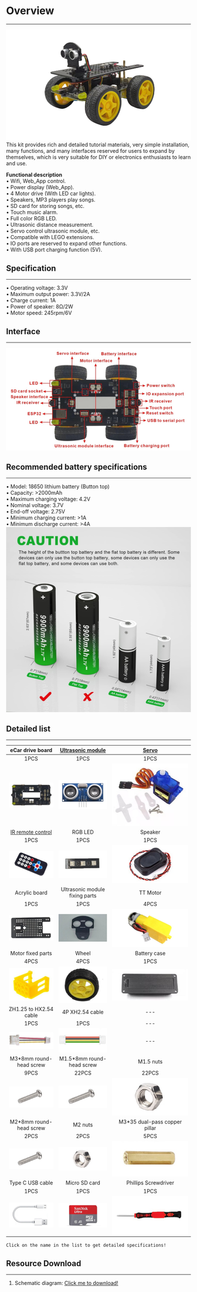 # Overview    
----------
![Img](../_static/overview/img/0img.png)    
This kit provides rich and detailed tutorial materials, very simple installation, many functions, and many interfaces reserved for users to expand by themselves, which is very suitable for DIY or electronics enthusiasts to learn and use.             

**Functional description**      
• Wifi, Web_App control.      
• Power display (Web_App).    
• 4 Motor drive (With LED car lights).           
• Speakers, MP3 players play songs.            
• SD card for storing songs, etc.          
• Touch music alarm.             
• Full color RGB LED.    
• Ultrasonic distance measurement.     
• Servo control ultrasonic module, etc.    
• Compatible with LEGO extensions.     
• IO ports are reserved to expand other functions.           
• With USB port charging function (5V).        

## Specification    
----------------
• Operating voltage: 3.3V   
• Maximum output power: 3.3V/2A  
• Charge current: 1A   
• Power of speaker: 8Ω/2W      
• Motor speed: 245rpm/6V     

## Interface   
------------
![img](../_static/overview/img/22img.jpg)

## Recommended battery specifications      
-------------------------------------
• Model: 18650 lithium battery (Button top)    
• Capacity: >2000mAh    
• Maximum charging voltage: 4.2V    
• Nominal voltage: 3.7V   
• End-off voltage: 2.75V    
• Minimum charging current: >1A     
• Minimum discharge current: >4A   
![img](../_static/overview/img/21img.jpg)      

## Detailed list                
----------------
| eCar drive board | <a href="https://docs.mosiwi.com/en/latest/outsourcing/O1M0000_ultrasonic_module/O1M0000_ultrasonic_module.html" target="_blank">Ultrasonic module</a> | <a href="https://docs.mosiwi.com/en/latest/outsourcing/sg90_servo/sg90_servo.html" target="_blank">Servo</a> |     
| :--: | :--: | :--: |    
| 1PCS | 1PCS | 1PCS |    
| ![Img](../_static/overview/img/1img.jpg) | ![Img](../_static/overview/img/2img.jpg) | ![Img](../_static/overview/img/3img.jpg) |  
| <a href="https://docs.mosiwi.com/en/latest/outsourcing/nec_ir_remote_control/nec_ir_remote_control.html" target="_blank">IR remote control</a> | RGB LED | Speaker |      
| 1PCS | 1PCS | 1PCS |    
| ![Img](../_static/overview/img/4img.jpg) | ![Img](../_static/overview/img/5img.jpg) | ![Img](../_static/overview/img/6img.jpg) |      
| Acrylic board | Ultrasonic module fixing parts | TT Motor |      
| 1PCS | 1PCS | 4PCS |              
| ![Img](../_static/overview/img/7img.jpg) | ![Img](../_static/overview/img/8img.jpg) | ![Img](../_static/overview/img/9img.jpg) |     
| Motor fixed parts | Wheel | Battery case |      
| 4PCS | 4PCS | 1PCS |               
| ![Img](../_static/overview/img/10img.jpg) | ![Img](../_static/overview/img/11img.jpg) | ![Img](../_static/overview/img/12img.jpg) |     
| ZH1.25 to HX2.54 cable | 4P XH2.54 cable | --- |      
| 1PCS | 1PCS | --- |    
| ![Img](../_static/overview/img/13img.jpg) | ![Img](../_static/overview/img/14img.jpg) | --- |     
| M3\*8mm round-head screw | M1.5\*8mm round-head screw | M1.5 nuts |     
| 9PCS | 22PCS | 22PCS |      
| ![Img](../_static/overview/img/17img.jpg) | ![Img](../_static/overview/img/17img.jpg) | ![Img](../_static/overview/img/16img.jpg) |    
| M2\*8mm round-head screw  | M2 nuts | M3\*35 dual-pass copper pillar |       
| 2PCS | 2PCS | 5PCS |    
| ![Img](../_static/overview/img/17img.jpg) | ![Img](../_static/overview/img/16img.jpg) | ![Img](../_static/overview/img/23img.jpg) |     
| Type C USB cable  | Micro SD card | Phillips Screwdriver |   
| 1PCS | 1PCS | 1PCS |    
| ![Img](../_static/overview/img/18img.jpg) | ![Img](../_static/overview/img/19img.jpg) | ![Img](../_static/overview/img/20img.jpg) |      
  

```{tip}
Click on the name in the list to get detailed specifications!   
```

## Resource Download     
--------------------     
1. Schematic diagram: [Click me to download!](../_static/pdf/eCar_sch.PDF)   
